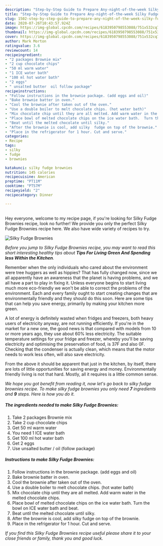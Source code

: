 ```yaml
---
description: "Step-by-Step Guide to Prepare Any-night-of-the-week Silky Fudge Brownies"
title: "Step-by-Step Guide to Prepare Any-night-of-the-week Silky Fudge Brownies"
slug: 1502-step-by-step-guide-to-prepare-any-night-of-the-week-silky-fudge-brownies
date: 2020-07-26T10:43:57.924Z
image: https://img-global.cpcdn.com/recipes/6183950798553088/751x532cq70/silky-fudge-brownies-recipe-main-photo.jpg
thumbnail: https://img-global.cpcdn.com/recipes/6183950798553088/751x532cq70/silky-fudge-brownies-recipe-main-photo.jpg
cover: https://img-global.cpcdn.com/recipes/6183950798553088/751x532cq70/silky-fudge-brownies-recipe-main-photo.jpg
author: Mark Morton
ratingvalue: 3.6
reviewcount: 14
recipeingredient:
- "2 packages Brownie mix"
- "2 cup chocolate chips"
- "50 ml warm water"
- "1 ICE water bath"
- "100 ml hot water bath"
- "2 eggs"
- " unsalted butter  oil follow package"
recipeinstructions:
- "Follow instructions in the brownie package. (add eggs and oil)"
- "Bake brownie batter in oven."
- "Cool the brownie after taken out of the oven."
- "Use a double boiler to melt chocolate chips. (hot water bath)"
- "Mix chocolate chip until they are all melted. Add warm water in the melted chocolate chips."
- "Place bowl of melted chocolate chips on the ice water bath.  Turn the bowl on ICE water bath and beat."
- "Beat until the melted chocolate until silky."
- "After the brownie is cool, add silky  fudge on top of the brownie."
- "Place in the refrigerator for 1 hour. Cut and serve."
categories:
- Recipe
tags:
- silky
- fudge
- brownies

katakunci: silky fudge brownies 
nutrition: 145 calories
recipecuisine: American
preptime: "PT11M"
cooktime: "PT57M"
recipeyield: "2"
recipecategory: Dinner

---
```

<br>
Hey everyone, welcome to my recipe page, if you're looking for Silky Fudge Brownies recipe, look no further! We provide you only the perfect Silky Fudge Brownies recipe here. We also have wide variety of recipes to try.
<br>


![Silky Fudge Brownies](https://img-global.cpcdn.com/recipes/6183950798553088/751x532cq70/silky-fudge-brownies-recipe-main-photo.jpg)

<i>Before you jump to Silky Fudge Brownies recipe, you may want to read this short interesting healthy tips about 
<strong>Tips For Living Green And Spending less Within the Kitchen</strong>.</i>
</br>

Remember when the only individuals who cared about the environment were tree huggers as well as hippies? That has fully changed now, since we all apparently have an awareness that the planet is having problems, and we all have a part to play in fixing it. Unless everyone begins to start living much more eco-friendly we won't be able to correct the problems of the environment. Each and every family ought to start creating changes that are environmentally friendly and they should do this soon. Here are some tips that can help you save energy, primarily by making your kitchen more green.

A lot of energy is definitely wasted when fridges and freezers, both heavy users of electricity anyway, are not running efficiently. If you're in the market for a new one, the good news is that compared with models from 10 or more years ago, they use about 60% less electricity. The suitable temperature settings for your fridge and freezer, whereby you'll be saving electricity and optimising the preservation of food, is 37F and also 0F. Checking that the condenser is actually clean, which means that the motor needs to work less often, will also save electricity.

From the above it should be apparent that just in the kitchen, by itself, there are lots of little opportunities for saving energy and money. Environmentally friendly living is not that hard. Mostly, all it requires is a little common sense.


<i>We hope you got benefit from reading it, now let's go back to silky fudge brownies recipe. To make silky fudge brownies you only need <strong>7</strong> ingredients and <strong>9</strong> steps. Here is how you do it.
</i>

##### The ingredients needed to make Silky Fudge Brownies:

1. Take 2 packages Brownie mix
1. Take 2 cup chocolate chips
1. Get 50 ml warm water
1. You need 1 ICE water bath
1. Get 100 ml hot water bath
1. Get 2 eggs
1. Use  unsalted butter / oil (follow package)


##### Instructions to make Silky Fudge Brownies:

1. Follow instructions in the brownie package. (add eggs and oil)
1. Bake brownie batter in oven.
1. Cool the brownie after taken out of the oven.
1. Use a double boiler to melt chocolate chips. (hot water bath)
1. Mix chocolate chip until they are all melted. Add warm water in the melted chocolate chips.
1. Place bowl of melted chocolate chips on the ice water bath.  Turn the bowl on ICE water bath and beat.
1. Beat until the melted chocolate until silky.
1. After the brownie is cool, add silky  fudge on top of the brownie.
1. Place in the refrigerator for 1 hour. Cut and serve.


<i>If you find this Silky Fudge Brownies recipe useful please share it to your close friends or family, thank you and good luck.</i>

